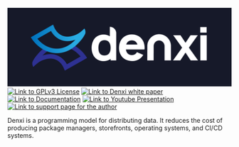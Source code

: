 ![](./logo.png)
[![Link to GPLv3 License](https://img.shields.io/badge/license-GPLv3-yellowgreen)](./COPYING)
[![Link to Denxi white paper](https://img.shields.io/badge/doc-white%20paper-lightgrey)](https://docs.racket-lang.org/denxi-white-paper/index.html)
[![Link to Documentation](https://img.shields.io/badge/doc-index-blue.svg)](https://docs.racket-lang.org/denxi-index/index.html)
[![Link to Youtube Presentation](https://img.shields.io/badge/youtube-RacketCon%202020-red)](https://youtu.be/bIi-tUzOwdw?t=2330)
[![Link to support page for the author](https://img.shields.io/badge/%24-donate-success)](https://sagegerard.com/show-support.html)

Denxi is a programming model for distributing data. It reduces the
cost of producing package managers, storefronts, operating systems,
and CI/CD systems.
